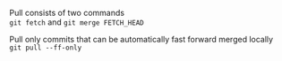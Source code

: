 Pull consists of two commands  
`git fetch` and `git merge FETCH_HEAD`

Pull only commits that can be automatically fast forward merged locally  
`git pull --ff-only`
